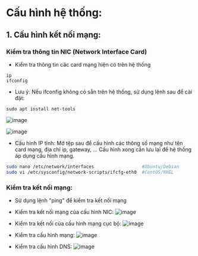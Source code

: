 # Cấu hình hệ thống: 
## 1. Cấu hình kết nối mạng:
### Kiểm tra thông tin NIC (Network Interface Card)
- Kiểm tra thông tin các card mạng hiện có trên hệ thống
```
ip
ifconfig
```
- Lưu ý: Nếu ifconfig không có sẵn trên hệ thống, sử dụng lệnh sau để cài đặt:
```
sudo apt install net-tools
```

![image](https://github.com/user-attachments/assets/730363d7-a7c7-4a12-969c-20ef30bfeb63)

![image](https://github.com/user-attachments/assets/a0fd886e-79c9-44e0-81f4-4970371ab1f4)

- Cấu hình IP tĩnh: Mở tệp sau để cấu hình các thông số mạng như tên card mạng, địa chỉ ip, gateway, ... Cấu hình xong cần lưu lại để hệ thống áp dụng cấu hình mạng.

```sh
sudo nano /etc/network/interfaces                  #Ubuntu/Debian
sudo vi /etc/sysconfig/network-scripts/ifcfg-eth0  #CentOS/RHEL   
```

### Kiểm tra kết nối mạng:
- Sử dụng lệnh "ping" để kiểm tra kết nối mạng
- Kiểm tra kết nối mạng của cấu hình NIC:
![image](https://github.com/user-attachments/assets/b2d2bca0-df6e-49e6-82f4-b6031715f5b4)

- Kiểm tra kết nối của cấu hình mạng cục bộ:
![image](https://github.com/user-attachments/assets/50771732-ad18-40a7-9243-1e9575c4f956)

- Kiểm tra cấu hình mạng:
![image](https://github.com/user-attachments/assets/542d99fd-3479-4f55-8359-f015f6253455)

- Kiểm tra cấu hình DNS:
![image](https://github.com/user-attachments/assets/b86d3514-69ae-4f43-9134-78dc20a9dff5)
